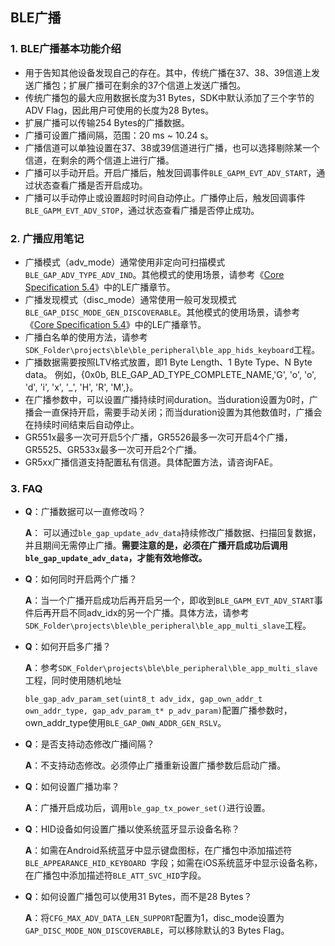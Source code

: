 ## BLE广播




### 1. BLE广播基本功能介绍
-	用于告知其他设备发现自己的存在。其中，传统广播在37、38、39信道上发送广播包；扩展广播可在剩余的37个信道上发送广播包。
-	传统广播包的最大应用数据长度为31 Bytes，SDK中默认添加了三个字节的ADV Flag，因此用户可使用的长度为28 Bytes。
-	扩展广播可以传输254 Bytes的广播数据。
-	广播可设置广播间隔，范围：20 ms ~ 10.24 s。
-	广播信道可以单独设置在37、38或39信道进行广播，也可以选择剔除某一个信道，在剩余的两个信道上进行广播。
-	广播可以手动开启。开启广播后，触发回调事件`BLE_GAPM_EVT_ADV_START`，通过状态查看广播是否开启成功。
-	广播可以手动停止或设置超时时间自动停止。广播停止后，触发回调事件`BLE_GAPM_EVT_ADV_STOP`，通过状态查看广播是否停止成功。



### 2. 广播应用笔记

- 广播模式（adv_mode）通常使用非定向可扫描模式`BLE_GAP_ADV_TYPE_ADV_IND`。其他模式的使用场景，请参考《[Core Specification 5.4](https://www.bluetooth.com/specifications/core54-html/)》中的LE广播章节。
- 广播发现模式（disc_mode）通常使用一般可发现模式`BLE_GAP_DISC_MODE_GEN_DISCOVERABLE`。其他模式的使用场景，请参考《[Core Specification 5.4](https://www.bluetooth.com/specifications/core54-html/)》中的LE广播章节。
- 广播白名单的使用方法，请参考`SDK_Folder\projects\ble\ble_peripheral\ble_app_hids_keyboard`工程。
- 广播数据需要按照LTV格式放置，即1 Byte Length、1 Byte Type、N Byte data。 例如，{0x0b, BLE_GAP_AD_TYPE_COMPLETE_NAME,'G', 'o', 'o', 'd', 'i', 'x', '_', 'H', 'R', 'M',}。
- 在广播参数中，可以设置广播持续时间duration。当duration设置为0时，广播会一直保持开启，需要手动关闭；而当duration设置为其他数值时，广播会在持续时间结束后自动停止。
- GR551x最多一次可开启5个广播，GR5526最多一次可开启4个广播，GR5525、GR533x最多一次可开启2个广播。
- GR5xx广播信道支持配置私有信道。具体配置方法，请咨询FAE。



### 3. FAQ

- **Q**：广播数据可以一直修改吗？

  **A**： 可以通过`ble_gap_update_adv_data`持续修改广播数据、扫描回复数据，并且期间无需停止广播。**需要注意的是，必须在广播开启成功后调用`ble_gap_update_adv_data`，才能有效地修改。**

- **Q**：如何同时开启两个广播？

  **A**：当一个广播开启成功后再开启另一个，即收到`BLE_GAPM_EVT_ADV_START`事件后再开启不同adv_idx的另一个广播。具体方法，请参考`SDK_Folder\projects\ble\ble_peripheral\ble_app_multi_slave`工程。

- **Q**：如何开启多广播？

  **A**：参考`SDK_Folder\projects\ble\ble_peripheral\ble_app_multi_slave`工程，同时使用随机地址

  `ble_gap_adv_param_set(uint8_t adv_idx, gap_own_addr_t own_addr_type, gap_adv_param_t* p_adv_param)`配置广播参数时，own_addr_type使用`BLE_GAP_OWN_ADDR_GEN_RSLV`。

- **Q**：是否支持动态修改广播间隔？

  **A**：不支持动态修改。必须停止广播重新设置广播参数后启动广播。

- **Q**：如何设置广播功率？

  **A**：广播开启成功后，调用`ble_gap_tx_power_set()`进行设置。

- **Q**：HID设备如何设置广播以使系统蓝牙显示设备名称？

  **A**：如需在Android系统蓝牙中显示键盘图标，在广播包中添加描述符`BLE_APPEARANCE_HID_KEYBOARD `字段；如需在iOS系统蓝牙中显示设备名称，在广播包中添加描述符`BLE_ATT_SVC_HID`字段。

- **Q**：如何设置广播包可以使用31 Bytes，而不是28 Bytes？

  **A**：将`CFG_MAX_ADV_DATA_LEN_SUPPORT`配置为1，disc_mode设置为` GAP_DISC_MODE_NON_DISCOVERABLE`，可以移除默认的3 Bytes Flag。
